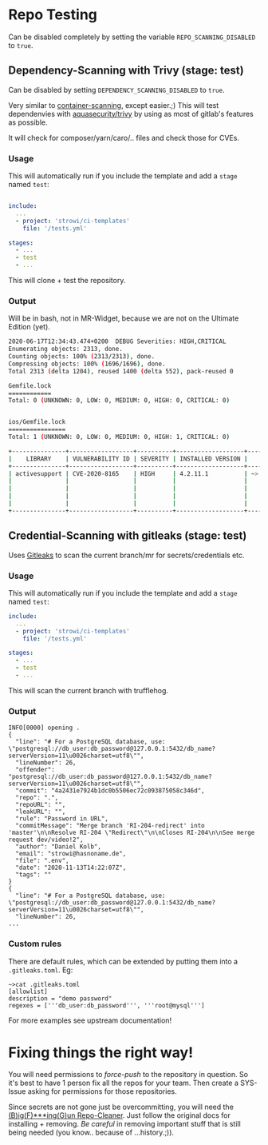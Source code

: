 # Repo Testing

Can be disabled completely by setting the variable `REPO_SCANNING_DISABLED` to `true`.

## Dependency-Scanning with Trivy (stage: test)

Can be disabled by setting `DEPENDENCY_SCANNING_DISABLED` to `true`.

Very similar to [container-scanning](./tests_container.md), except easier.;)
This will test dependenvies with [aquasecurity/trivy](https://github.com/aquasecurity/trivy/) by using as most of gitlab's features as possible.

It will check for composer/yarn/caro/.. files and check those for CVEs.

### Usage

This will automatically run if you include the template and add a `stage` named `test`:


```yaml

include:
  ...
  - project: 'strowi/ci-templates'
    file: '/tests.yml'

stages:
  - ...
  - test
  - ...

```
This will clone + test the repository.

### Output

Will be in bash, not in MR-Widget, because we are not on the Ultimate Edition (yet).

```bash
2020-06-17T12:34:43.474+0200  DEBUG Severities: HIGH,CRITICAL
Enumerating objects: 2313, done.
Counting objects: 100% (2313/2313), done.
Compressing objects: 100% (1696/1696), done.
Total 2313 (delta 1204), reused 1400 (delta 552), pack-reused 0

Gemfile.lock
============
Total: 0 (UNKNOWN: 0, LOW: 0, MEDIUM: 0, HIGH: 0, CRITICAL: 0)


ios/Gemfile.lock
================
Total: 1 (UNKNOWN: 0, LOW: 0, MEDIUM: 0, HIGH: 1, CRITICAL: 0)

+---------------+------------------+----------+-------------------+------------------------+--------------------------------+
|    LIBRARY    | VULNERABILITY ID | SEVERITY | INSTALLED VERSION |     FIXED VERSION      |             TITLE              |
+---------------+------------------+----------+-------------------+------------------------+--------------------------------+
| activesupport | CVE-2020-8165    | HIGH     | 4.2.11.1          | ~> 5.2.4.3, >= 6.0.3.1 | rubygem-activesupport:         |
|               |                  |          |                   |                        | potentially unintended         |
|               |                  |          |                   |                        | unmarshalling of user-provided |
|               |                  |          |                   |                        | objects in MemCacheStore and   |
|               |                  |          |                   |                        | RedisCacheStore                |
+---------------+------------------+----------+-------------------+------------------------+--------------------------------+

```

## Credential-Scanning with gitleaks (stage: test)

Uses [Gitleaks](https://github.com/zricethezav/gitleaks) to scan the current branch/mr for secrets/credentials etc.

### Usage

This will automatically run if you include the template and add a `stage` named `test`:

```yaml
include:
  ...
  - project: 'strowi/ci-templates'
    file: '/tests.yml'

stages:
  - ...
  - test
  - ...
```

This will scan the current branch with trufflehog.

### Output

```
INFO[0000] opening .                                    
{
  "line": "# For a PostgreSQL database, use: \"postgresql://db_user:db_password@127.0.0.1:5432/db_name?serverVersion=11\u0026charset=utf8\"",
  "lineNumber": 26,
  "offender": "postgresql://db_user:db_password@127.0.0.1:5432/db_name?serverVersion=11\u0026charset=utf8\"",
  "commit": "4a2431e7924b1dc0b5506ec72c093875058c346d",
  "repo": ".",
  "repoURL": "",
  "leakURL": "",
  "rule": "Password in URL",
  "commitMessage": "Merge branch 'RI-204-redirect' into 'master'\n\nResolve RI-204 \"Redirect\"\n\nCloses RI-204\n\nSee merge request dev/video!2",
  "author": "Daniel Kolb",
  "email": "strowi@hasnoname.de",
  "file": ".env",
  "date": "2020-11-13T14:22:07Z",
  "tags": ""
}
{
  "line": "# For a PostgreSQL database, use: \"postgresql://db_user:db_password@127.0.0.1:5432/db_name?serverVersion=11\u0026charset=utf8\"",
  "lineNumber": 26,
...
```

### Custom rules

There are default rules, which can be extended by putting them into a `.gitleaks.toml`. Eg:

```
~>cat .gitleaks.toml
[allowlist]
description = "demo password"
regexes = ['''db_user:db_password''', '''root@mysql''']

```

For more examples see upstream documentation!


# Fixing things the right way!

You will need permissions to *force-push* to the repository in question.
So it's best to have 1 person fix all the repos for your team.
Then create a SYS-Issue asking for permissions for those repositories.

Since secrets are not gone just be overcommitting, you will need the [(B)ig(F)***ing(G)un Repo-Cleaner](https://rtyley.github.io/bfg-repo-cleaner/).
Just follow the original docs for installing + removing.
*Be careful* in removing important stuff that is still being needed (you know.. because of ...history.;)).
